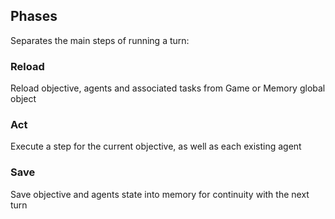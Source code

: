 ## Phases

Separates the main steps of running a turn:

### Reload

Reload objective, agents and associated tasks from Game or Memory global object

### Act

Execute a step for the current objective, as well as each existing agent

### Save

Save objective and agents state into memory for continuity with the next turn
